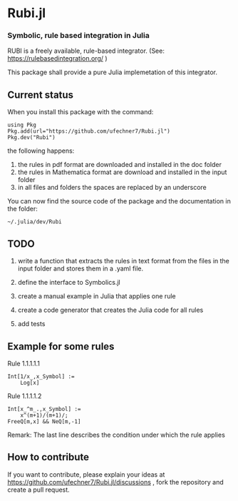 # Rubi.jl
### Symbolic, rule based integration in Julia

RUBI is a freely available, rule-based integrator. 
(See: https://rulebasedintegration.org/ )

This package shall provide a pure Julia implemetation of 
this integrator.

## Current status

When you install this package with the command:

```
using Pkg
Pkg.add(url="https://github.com/ufechner7/Rubi.jl")
Pkg.dev("Rubi")
```
the following happens:

1. the rules in pdf format are downloaded and installed in the doc folder
2. the rules in Mathematica format are download and installed in the input folder
3. in all files and folders the spaces are replaced by an underscore

You can now find the source code of the package and the documentation in the folder:
```
~/.julia/dev/Rubi
```

## TODO

1. write a function that extracts the rules in text format from the files in the input folder and stores them in a .yaml file.

2. define the interface to Symbolics.jl
3. create a manual example in Julia that applies one rule
4. create a code generator that creates the Julia code for all rules
5. add tests

## Example for some rules

Rule 1.1.1.1.1
```
Int[1/x_,x_Symbol] := 
    Log[x]
```

Rule 1.1.1.1.2
```
Int[x_^m_.,x_Symbol] :=
    x^(m+1)/(m+1)/;
FreeQ[m,x] && NeQ[m,-1]
```
Remark: The last line describes the condition under which the rule applies

## How to contribute
If you want to contribute, please explain your ideas at https://github.com/ufechner7/Rubi.jl/discussions ,
fork the repository and create a pull request.

